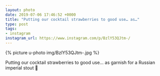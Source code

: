 ```yaml
---
layout: photo
date: 2019-07-06 17:46:52 +0000
title: "Putting our cocktail strawberries to good use… as…"
type: post
tags:
- instagram
instagram_url: https://www.instagram.com/p/BzlY53QJtm-/
---
```


{% picture u-photo img/BzlY53QJtm-.jpg %}

Putting our cocktail strawberries to good use… as garnish for a Russian imperial stout 🤣
